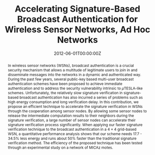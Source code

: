 ---
title: "Accelerating Signature-Based Broadcast Authentication for Wireless Sensor Networks, Ad Hoc Networks"
authors:
- admin
- Guang Gong

date: "2012-06-01T00:00:00Z"
doi: "10.1016/j.adhoc.2011.06.015"

# Publication type.
# Legend: 0 = Uncategorized; 1 = Conference paper; 2 = Journal article;
# 3 = Preprint / Working Paper; 4 = Report; 5 = Book; 6 = Book section;
# 7 = Thesis; 8 = Patent
publication_types: ["2"]

# Publication name and optional abbreviated publication name.
publication: "*Ad Hoc Networks, 10*(4)"
publication_short: ""

abstract: In wireless sensor networks (WSNs), broadcast authentication is a crucial security mechanism that allows a multitude of legitimate users to join in and disseminate messages into the networks in a dynamic and authenticated way. During the past few years, several public-key based multi-user broadcast authentication schemes have been proposed to achieve immediate authentication and to address the security vulnerability intrinsic to $\mu$TESLA-like schemes. Unfortunately, the relatively slow signature verification in signature-based broadcast authentication has also incurred a series of problems such as high energy consumption and long verification delay. In this contribution, we propose an efficient technique to accelerate the signature verification in WSNs through the cooperation among sensor nodes. By allowing some sensor nodes to release the intermediate computation results to their neighbors during the signature verification, a large number of sensor nodes can accelerate their signature verification process significantly. When applying our faster signature verification technique to the broadcast authentication in a $4 \times 4$ grid-based WSN, a quantitative performance analysis shows that our scheme needs 17.7 - 34.5% less energy and runs about 50% faster than the traditional signature verification method. The efficiency of the proposed technique has been tested through an experimental study on a network of MICAz motes.
---